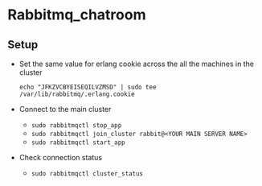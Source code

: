 # Rabbitmq_chatroom

Setup
--------

- Set the same value for erlang cookie across the all the machines in the cluster

  ``` echo "JFKZVCBYEISEQILVZMSD" | sudo tee /var/lib/rabbitmq/.erlang.cookie ```

- Connect to the main cluster

  - ``` sudo rabbitmqctl stop_app ```
  - ``` sudo rabbitmqctl join_cluster rabbit@<YOUR MAIN SERVER NAME> ```
  - ``` sudo rabbitmqctl start_app ```

- Check connection status

  - ``` sudo rabbitmqctl cluster_status ```